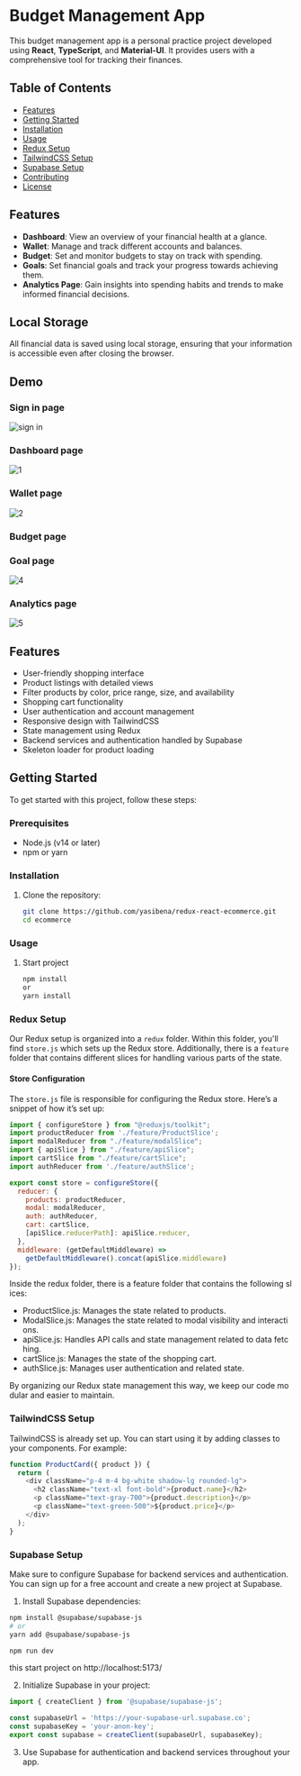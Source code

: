# Budget Management App

This budget management app is a personal practice project developed using **React**, **TypeScript**, and **Material-UI**. It provides users with a comprehensive tool for tracking their finances.

## Table of Contents

- [Features](#features)
- [Getting Started](#getting-started)
- [Installation](#installation)
- [Usage](#usage)
- [Redux Setup](#redux-setup)
- [TailwindCSS Setup](#tailwindcss-setup)
- [Supabase Setup](#supabase-setup)
- [Contributing](#contributing)
- [License](#license)

## Features

- **Dashboard**: View an overview of your financial health at a glance.
- **Wallet**: Manage and track different accounts and balances.
- **Budget**: Set and monitor budgets to stay on track with spending.
- **Goals**: Set financial goals and track your progress towards achieving them.
- **Analytics Page**: Gain insights into spending habits and trends to make informed financial decisions.

## Local Storage

All financial data is saved using local storage, ensuring that your information is accessible even after closing the browser.

## Demo

### Sign in page
![sign in](https://github.com/user-attachments/assets/135c1c04-ea44-48e5-a14f-e757d89f7cd0)

### Dashboard page
![1](https://github.com/user-attachments/assets/67572bca-1211-4ac3-b58d-2b70cd1b09b4)


### Wallet page
![2](https://github.com/user-attachments/assets/2d3909d2-ae27-40ca-ac51-12f8cc720c2d)

### Budget page

### Goal page
![4](https://github.com/user-attachments/assets/976dea3b-062a-4b15-8695-009d23c43dc4)

### Analytics page
![5](https://github.com/user-attachments/assets/c11ad628-2a80-4240-965b-5372ff6b447a)



## Features

- User-friendly shopping interface
- Product listings with detailed views
- Filter products by color, price range, size, and availability
- Shopping cart functionality
- User authentication and account management
- Responsive design with TailwindCSS
- State management using Redux
- Backend services and authentication handled by Supabase
- Skeleton loader for product loading

## Getting Started

To get started with this project, follow these steps:

### Prerequisites

- Node.js (v14 or later)
- npm or yarn

### Installation

1. Clone the repository:
   ```sh
   git clone https://github.com/yasibena/redux-react-ecommerce.git
   cd ecommerce

### Usage
1. Start project
   ```sh
   npm install
   or
   yarn install

### Redux Setup

Our Redux setup is organized into a `redux` folder. Within this folder, you'll find `store.js` which sets up the Redux store. Additionally, there is a `feature` folder that contains different slices for handling various parts of the state.

#### Store Configuration

The `store.js` file is responsible for configuring the Redux store. Here’s a snippet of how it’s set up:

```js
import { configureStore } from "@reduxjs/toolkit";
import productReducer from './feature/ProductSlice';
import modalReducer from "./feature/modalSlice";
import { apiSlice } from "./feature/apiSlice";
import cartSlice from "./feature/cartSlice";
import authReducer from './feature/authSlice';

export const store = configureStore({
  reducer: {
    products: productReducer,
    modal: modalReducer,
    auth: authReducer,
    cart: cartSlice,
    [apiSlice.reducerPath]: apiSlice.reducer,
  },
  middleware: (getDefaultMiddleware) =>
    getDefaultMiddleware().concat(apiSlice.middleware)
});
```

Inside the redux folder, there is a feature folder that contains the following slices:

*   ProductSlice.js: Manages the state related to products.
*   ModalSlice.js: Manages the state related to modal visibility and interactions.
*   apiSlice.js: Handles API calls and state management related to data fetching.
*   cartSlice.js: Manages the state of the shopping cart.
*   authSlice.js: Manages user authentication and related state.
    
By organizing our Redux state management this way, we keep our code modular and easier to maintain.

### TailwindCSS Setup
TailwindCSS is already set up. You can start using it by adding classes to your components. For example:

```js
function ProductCard({ product }) {
  return (
    <div className="p-4 m-4 bg-white shadow-lg rounded-lg">
      <h2 className="text-xl font-bold">{product.name}</h2>
      <p className="text-gray-700">{product.description}</p>
      <p className="text-green-500">${product.price}</p>
    </div>
  );
}
```

### Supabase Setup 
Make sure to configure Supabase for backend services and authentication. You can sign up for a free account and create a new project at Supabase.
1. Install Supabase dependencies:
  ```sh
npm install @supabase/supabase-js
# or
yarn add @supabase/supabase-js
```
  ```sh
npm run dev
```
this start project on http://localhost:5173/

2. Initialize Supabase in your project:

```js
import { createClient } from '@supabase/supabase-js';

const supabaseUrl = 'https://your-supabase-url.supabase.co';
const supabaseKey = 'your-anon-key';
export const supabase = createClient(supabaseUrl, supabaseKey);
```
3. Use Supabase for authentication and backend services throughout your app.


